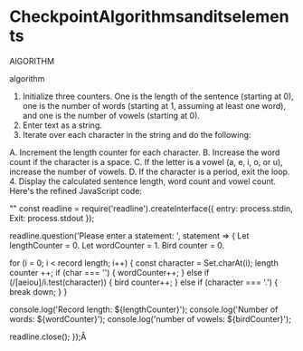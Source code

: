 # CheckpointAlgorithmsanditselements

AlGORITHM 


algorithm

1. Initialize three counters.
One is the length of the sentence (starting at 0), one is the number of words (starting at 1, assuming at least one word), and one is the number of vowels (starting at 0).
2. Enter text as a string.
3. Iterate over each character in the string and do the following:

A. Increment the length counter for each character.
B. Increase the word count if the character is a space.
C. If the letter is a vowel (a, e, i, o, or u), increase the number of vowels.
D. If the character is a period, exit the loop.
4. Display the calculated sentence length, word count and vowel count. Here's the refined JavaScript code:


""
const readline = require('readline').createInterface({
entry:
process.stdin,
Exit:
process.stdout
});

readline.question('Please enter a statement:
', statement => {
Let lengthCounter = 0.
Let wordCounter = 1.
Bird counter = 0.

for (i = 0; i < record length; i++) {
const character = Set.charAt(i);
length counter ++;
if (char === '') {
wordCounter++;
} else if (/[aeiou]/i.test(character)) {
bird counter++;
} else if (character === '.') {
break down;
}
}

console.log('Record length:
${lengthCounter}');
console.log('Number of words:
${wordCounter}');
console.log('number of vowels:
${birdCounter}');

readline.close();
});Â 
